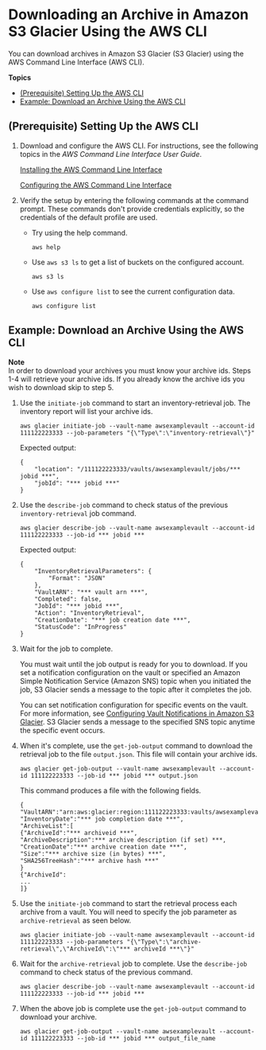 # Downloading an Archive in Amazon S3 Glacier Using the AWS CLI<a name="downloading-an-archive-using-cli"></a>

You can download archives in Amazon S3 Glacier \(S3 Glacier\) using the AWS Command Line Interface \(AWS CLI\)\.

**Topics**
+ [\(Prerequisite\) Setting Up the AWS CLI](#Creating-Vaults-CLI-Setup)
+ [Example: Download an Archive Using the AWS CLI](#Downloading-Archives-CLI-Implementation)

## \(Prerequisite\) Setting Up the AWS CLI<a name="Creating-Vaults-CLI-Setup"></a>

1. Download and configure the AWS CLI\. For instructions, see the following topics in the *AWS Command Line Interface User Guide*\. 

    [Installing the AWS Command Line Interface](https://docs.aws.amazon.com/cli/latest/userguide/installing.html) 

   [Configuring the AWS Command Line Interface](https://docs.aws.amazon.com/cli/latest/userguide/cli-chap-getting-started.html)

1. Verify the setup by entering the following commands at the command prompt\. These commands don't provide credentials explicitly, so the credentials of the default profile are used\.
   + Try using the help command\.

     ```
     aws help
     ```
   + Use `aws s3 ls` to get a list of buckets on the configured account\.

     ```
     aws s3 ls
     ```
   + Use `aws configure list` to see the current configuration data\.

     ```
     aws configure list
     ```

## Example: Download an Archive Using the AWS CLI<a name="Downloading-Archives-CLI-Implementation"></a>
**Note**  
In order to download your archives you must know your archive ids\. Steps 1\-4 will retrieve your archive ids\. If you already know the archive ids you wish to download skip to step 5\.

1. Use the `initiate-job` command to start an inventory\-retrieval job\. The inventory report will list your archive ids\.

   ```
   aws glacier initiate-job --vault-name awsexamplevault --account-id 111122223333 --job-parameters "{\"Type\":\"inventory-retrieval\"}"
   ```

    Expected output:

   ```
   {
       "location": "/111122223333/vaults/awsexamplevault/jobs/*** jobid ***", 
       "jobId": "*** jobid ***"
   }
   ```

1. Use the `describe-job` command to check status of the previous `inventory-retrieval` job command\.

   ```
   aws glacier describe-job --vault-name awsexamplevault --account-id 111122223333 --job-id *** jobid ***
   ```

    Expected output:

   ```
   {
       "InventoryRetrievalParameters": {
           "Format": "JSON"
       }, 
       "VaultARN": "*** vault arn ***", 
       "Completed": false, 
       "JobId": "*** jobid ***", 
       "Action": "InventoryRetrieval", 
       "CreationDate": "*** job creation date ***", 
       "StatusCode": "InProgress"
   }
   ```

1. Wait for the job to complete\.

   You must wait until the job output is ready for you to download\. If you set a notification configuration on the vault or specified an Amazon Simple Notification Service \(Amazon SNS\) topic when you initiated the job, S3 Glacier sends a message to the topic after it completes the job\. 

   You can set notification configuration for specific events on the vault\. For more information, see [Configuring Vault Notifications in Amazon S3 Glacier](configuring-notifications.md)\. S3 Glacier sends a message to the specified SNS topic anytime the specific event occurs\.

1. When it's complete, use the `get-job-output` command to download the retrieval job to the file `output.json`\. This file will contain your archive ids\. 

   ```
   aws glacier get-job-output --vault-name awsexamplevault --account-id 111122223333 --job-id *** jobid *** output.json
   ```

   This command produces a file with the following fields\.

   ```
   {
   "VaultARN":"arn:aws:glacier:region:111122223333:vaults/awsexamplevault",
   "InventoryDate":"*** job completion date ***",
   "ArchiveList":[
   {"ArchiveId":"*** archiveid ***",
   "ArchiveDescription":*** archive description (if set) ***,
   "CreationDate":"*** archive creation date ***",
   "Size":"*** archive size (in bytes) ***",
   "SHA256TreeHash":"*** archive hash ***"
   }
   {"ArchiveId":
   ...
   ]}
   ```

1. Use the `initiate-job` command to start the retrieval process each archive from a vault\. You will need to specify the job parameter as `archive-retrieval` as seen below\.

   ```
   aws glacier initiate-job --vault-name awsexamplevault --account-id 111122223333 --job-parameters "{\"Type\":\"archive-retrieval\",\"ArchiveId\":\"*** archiveId ***\"}"
   ```

1. Wait for the `archive-retrieval` job to complete\. Use the `describe-job` command to check status of the previous command\.

   ```
   aws glacier describe-job --vault-name awsexamplevault --account-id 111122223333 --job-id *** jobid ***
   ```

1. When the above job is complete use the `get-job-output` command to download your archive\.

   ```
   aws glacier get-job-output --vault-name awsexamplevault --account-id 111122223333 --job-id *** jobid *** output_file_name
   ```